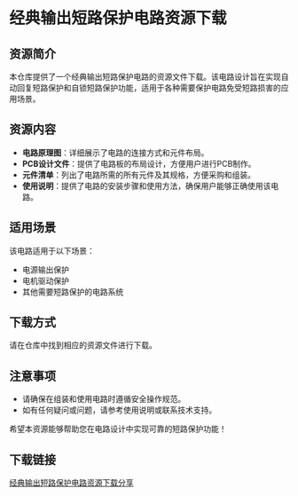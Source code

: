 # 经典输出短路保护电路资源下载

## 资源简介

本仓库提供了一个经典输出短路保护电路的资源文件下载。该电路设计旨在实现自动回复短路保护和自锁短路保护功能，适用于各种需要保护电路免受短路损害的应用场景。

## 资源内容

- **电路原理图**：详细展示了电路的连接方式和元件布局。
- **PCB设计文件**：提供了电路板的布局设计，方便用户进行PCB制作。
- **元件清单**：列出了电路所需的所有元件及其规格，方便采购和组装。
- **使用说明**：提供了电路的安装步骤和使用方法，确保用户能够正确使用该电路。

## 适用场景

该电路适用于以下场景：

- 电源输出保护
- 电机驱动保护
- 其他需要短路保护的电路系统

## 下载方式

请在仓库中找到相应的资源文件进行下载。

## 注意事项

- 请确保在组装和使用电路时遵循安全操作规范。
- 如有任何疑问或问题，请参考使用说明或联系技术支持。

希望本资源能够帮助您在电路设计中实现可靠的短路保护功能！

## 下载链接

[经典输出短路保护电路资源下载分享](https://pan.quark.cn/s/798e1867522a)